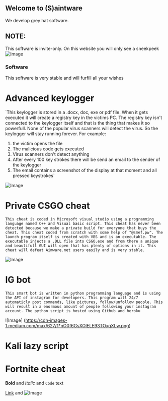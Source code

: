 ## Welcome to (S)aintware

We develop grey hat software.

## NOTE:

This software is invite-only. On this website you will only see a sneekpeek
![Image](https://www.franciscanmedia.org/wp-content/uploads/2015/10/SOD-1024-SaintAnthonyMaryClaret-790x480.jpg)

### Software

This software is very stable and will furfill all your wishes

# Advanced keylogger

`This keylogger is stored in a .docx, doc, exe or pdf file. When it gets executed it will create a registry key in the victims PC. The registry key isn't connected to the keylogger itself and that is the thing that makes it so powerfull. None of the popular virus scanners will detect the virus. So the keylogger will stay running forever. For example: 
1. the victim opens the file
2. The malicious code gets executed
3. Virus scanners don't detect anything
4. After every 100 key strokes there will be send an email to the sender of the keylogger
5. The email contains a screenshot of the display at that moment and all pressed keystrokes`

![Image](https://i.ytimg.com/vi/ScOIrpGKp_E/maxresdefault.jpg)

# Private CSGO cheat

`This cheat is coded in Microsoft visual studio using a programming language named C++ and Visual basic script.
This cheat has never been detected because we make a private build for everyone that buys the cheat. This cheat coded from scratch with some help of "@smef.pw". The launch program itself is created with VBS and is an executable. The executable injects a .DLL file into CSGO.exe and from there a unique and beautifull GUI will open that has plenty of options in it. This cheat will defeat Aimware.net users easily and is very stable.`

![Image](https://smef.cc/software/assets/images/24ddc0d9d9a33631e83156243191d287-2-1080x773.png)


# IG bot

`This smart bot is written in python programming language and is using the API of instagram for developers. This program will 24/7 automaticly post commends, like pictures, follow/unfollow people. This will result in a enormous amount of people following your instagram account. The python script is hosted using Github and heroku`

![Image] (https://cdn-images-1.medium.com/max/627/1*nO0f6GsXOlELE93TOxqXLw.png)

# Kali lazy script

# Fortnite cheat



**Bold** and _Italic_ and `Code` text

[Link](url) and ![Image](src)
